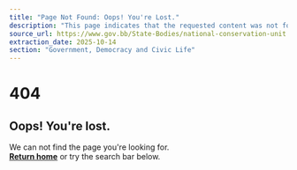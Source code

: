 ```yaml
---
title: "Page Not Found: Oops! You're Lost."
description: "This page indicates that the requested content was not found on the Government of Barbados website (GOV.BB)."
source_url: https://www.gov.bb/State-Bodies/national-conservation-unit
extraction_date: 2025-10-14
section: "Government, Democracy and Civic Life"
---
```


# 404

## Oops! You're lost.

We can not find the page you're looking for.  
**[Return home](https://www.gov.bb/)** or try the search bar below.
```